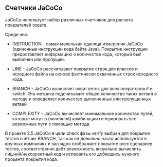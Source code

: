 ## Счетчики JaCoCo
JaCoCo использует набор различных счетчиков для расчета показателей охвата.

Среди них:

* INSTRUCTION - самая маленькая единица измерения JaCoCo (одиночные инструкции кода байта Java). Покрытие инструкции 
предоставляет информацию о количестве кода, который был выполнен или пропущен.

* LINE - JaCoCo рассчитывает покрытие строк для классов и исходного файла на основе
фактически охваченных строк исходного кода.

* BRANCH - JaCoCo вычисляет охват веток для всех операторов if и switch. Эта метрика подсчитывает 
общее количество таких ветвей в методе и определяет количество выполненных или пропущенных ветвей

* COMPLEXITY - JaCoCo вычисляет минимальное количество путей, которые могут
в (линейной) комбинации генерировать все возможные пути с помощью метода.

В проекте 2.5.JaCoCo в цели check фазы verify выбран для покрытия тестов счётчик BRANCH,
так как он довольно часто используется в крупных компаниях и наглядно отображает покрытие всех сценариев тестов, 
соответственно даёт возможность визуально вычислить лишний/некорректный код и
исправить его добившись нужного процента покрытия кода.

